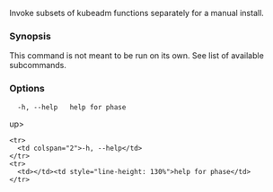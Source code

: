 
Invoke subsets of kubeadm functions separately for a manual install.

### Synopsis

This command is not meant to be run on its own. See list of available subcommands.

### Options

```
  -h, --help   help for phase
```

up>
    <col span="1" style="width: 10px;" />
    <col span="1" />
  </colgroup>
  <tbody>

    <tr>
      <td colspan="2">-h, --help</td>
    </tr>
    <tr>
      <td></td><td style="line-height: 130%">help for phase</td>
    </tr>

  </tbody>
</table>



